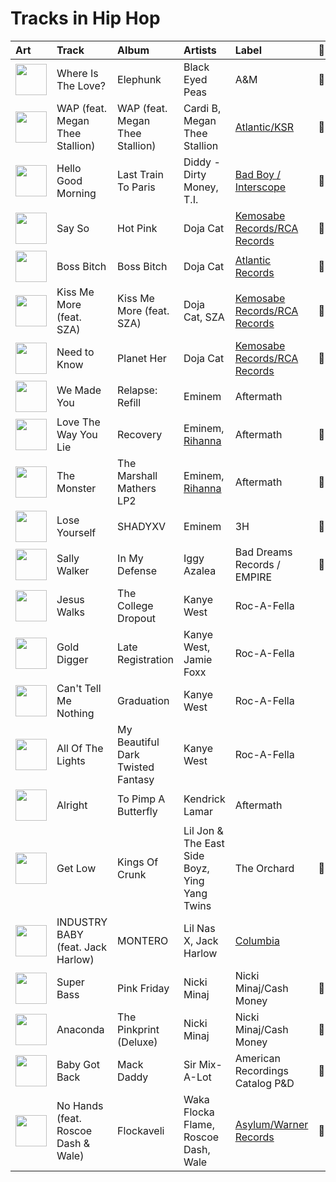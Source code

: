 # Tracks in Hip Hop

| Art                                                                                              | Track                               | Album                             | Artists                                       | Label                                                         | 💚   | 🔗                                                          |
|:-------------------------------------------------------------------------------------------------|:------------------------------------|:----------------------------------|:----------------------------------------------|:--------------------------------------------------------------|:----|:-----------------------------------------------------------|
| <img src="https://i.scdn.co/image/ab67616d0000b27329a42ba069a854c9078377b4" alt="" width="50" /> | Where Is The Love?                  | Elephunk                          | Black Eyed Peas                               | A&M                                                           | 💚   | [🔗](https://open.spotify.com/track/0xmjwnQ3FNE6HuWCt2nHdZ) |
| <img src="https://i.scdn.co/image/ab67616d0000b273c450c89d3eb750d3535b0a0c" alt="" width="50" /> | WAP (feat. Megan Thee Stallion)     | WAP (feat. Megan Thee Stallion)   | Cardi B, Megan Thee Stallion                  | [Atlantic/KSR](../labels/ksr.md)                              | 💚   | [🔗](https://open.spotify.com/track/4Oun2ylbjFKMPTiaSbbCih) |
| <img src="https://i.scdn.co/image/ab67616d0000b2730b1cfc3df4d9d5d4cbce9208" alt="" width="50" /> | Hello Good Morning                  | Last Train To Paris               | Diddy - Dirty Money, T.I.                     | [Bad Boy / Interscope](../labels/interscope.md)               | 💚   | [🔗](https://open.spotify.com/track/7yzSijmAyOMBcHrK6Tfsoe) |
| <img src="https://i.scdn.co/image/ab67616d0000b27382b243023b937fd579a35533" alt="" width="50" /> | Say So                              | Hot Pink                          | Doja Cat                                      | [Kemosabe Records/RCA Records](../labels/kemosabe_records.md) | 💚   | [🔗](https://open.spotify.com/track/3Dv1eDb0MEgF93GpLXlucZ) |
| <img src="https://i.scdn.co/image/ab67616d0000b27310356a0e81371e6644cb1371" alt="" width="50" /> | Boss Bitch                          | Boss Bitch                        | Doja Cat                                      | [Atlantic Records](../labels/atlantic_records.md)             | 💚   | [🔗](https://open.spotify.com/track/78qd8dvwea0Gosb6Fe6j3k) |
| <img src="https://i.scdn.co/image/ab67616d0000b273908280d9807127e185b71d56" alt="" width="50" /> | Kiss Me More (feat. SZA)            | Kiss Me More (feat. SZA)          | Doja Cat, SZA                                 | [Kemosabe Records/RCA Records](../labels/kemosabe_records.md) | 💚   | [🔗](https://open.spotify.com/track/748mdHapucXQri7IAO8yFK) |
| <img src="https://i.scdn.co/image/ab67616d0000b2734df3245f26298a1579ecc321" alt="" width="50" /> | Need to Know                        | Planet Her                        | Doja Cat                                      | [Kemosabe Records/RCA Records](../labels/kemosabe_records.md) | 💚   | [🔗](https://open.spotify.com/track/3Vi5XqYrmQgOYBajMWSvCi) |
| <img src="https://i.scdn.co/image/ab67616d0000b273506c4cc93e5a6234164125e1" alt="" width="50" /> | We Made You                         | Relapse: Refill                   | Eminem                                        | Aftermath                                                     |     | [🔗](https://open.spotify.com/track/4UMTp91LHhvW33ol9ZQH0Q) |
| <img src="https://i.scdn.co/image/ab67616d0000b273c08d5fa5c0f1a834acef5100" alt="" width="50" /> | Love The Way You Lie                | Recovery                          | Eminem, [Rihanna](../artists/rihanna.md)      | Aftermath                                                     | 💚   | [🔗](https://open.spotify.com/track/15JINEqzVMv3SvJTAXAKED) |
| <img src="https://i.scdn.co/image/ab67616d0000b27357195dfe8926f713b21d6cac" alt="" width="50" /> | The Monster                         | The Marshall Mathers LP2          | Eminem, [Rihanna](../artists/rihanna.md)      | Aftermath                                                     | 💚   | [🔗](https://open.spotify.com/track/48RrDBpOSSl1aLVCalGl5C) |
| <img src="https://i.scdn.co/image/ab67616d0000b27331aafa752187cb0284307200" alt="" width="50" /> | Lose Yourself                       | SHADYXV                           | Eminem                                        | 3H                                                            | 💚   | [🔗](https://open.spotify.com/track/77Ft1RJngppZlq59B6uP0z) |
| <img src="https://i.scdn.co/image/ab67616d0000b273fc26c1e9b1cc4ecd87e9ddef" alt="" width="50" /> | Sally Walker                        | In My Defense                     | Iggy Azalea                                   | Bad Dreams Records / EMPIRE                                   | 💚   | [🔗](https://open.spotify.com/track/1bPoQ1zaUWZmiYrckwfulU) |
| <img src="https://i.scdn.co/image/ab67616d0000b27325b055377757b3cdd6f26b78" alt="" width="50" /> | Jesus Walks                         | The College Dropout               | Kanye West                                    | Roc-A-Fella                                                   |     | [🔗](https://open.spotify.com/track/5g1vtHqi9uV7xtYeCcFOBx) |
| <img src="https://i.scdn.co/image/ab67616d0000b273428d2255141c2119409a31b2" alt="" width="50" /> | Gold Digger                         | Late Registration                 | Kanye West, Jamie Foxx                        | Roc-A-Fella                                                   |     | [🔗](https://open.spotify.com/track/1PS1QMdUqOal0ai3Gt7sDQ) |
| <img src="https://i.scdn.co/image/ab67616d0000b27326f7f19c7f0381e56156c94a" alt="" width="50" /> | Can't Tell Me Nothing               | Graduation                        | Kanye West                                    | Roc-A-Fella                                                   |     | [🔗](https://open.spotify.com/track/0mEdbdeRFQwBhN4xfyIeUM) |
| <img src="https://i.scdn.co/image/ab67616d0000b273d9194aa18fa4c9362b47464f" alt="" width="50" /> | All Of The Lights                   | My Beautiful Dark Twisted Fantasy | Kanye West                                    | Roc-A-Fella                                                   |     | [🔗](https://open.spotify.com/track/22L7bfCiAkJo5xGSQgmiIO) |
| <img src="https://i.scdn.co/image/ab67616d0000b273cdb645498cd3d8a2db4d05e1" alt="" width="50" /> | Alright                             | To Pimp A Butterfly               | Kendrick Lamar                                | Aftermath                                                     |     | [🔗](https://open.spotify.com/track/3iVcZ5G6tvkXZkZKlMpIUs) |
| <img src="https://i.scdn.co/image/ab67616d0000b2733ba0e7112f965bfda72b1c5b" alt="" width="50" /> | Get Low                             | Kings Of Crunk                    | Lil Jon & The East Side Boyz, Ying Yang Twins | The Orchard                                                   | 💚   | [🔗](https://open.spotify.com/track/0r2Bul2NuCViraT2zX1l5j) |
| <img src="https://i.scdn.co/image/ab67616d0000b273be82673b5f79d9658ec0a9fd" alt="" width="50" /> | INDUSTRY BABY (feat. Jack Harlow)   | MONTERO                           | Lil Nas X, Jack Harlow                        | [Columbia](../labels/columbia.md)                             |     | [🔗](https://open.spotify.com/track/5Z9KJZvQzH6PFmb8SNkxuk) |
| <img src="https://i.scdn.co/image/ab67616d0000b27343f15453faa4973061411a79" alt="" width="50" /> | Super Bass                          | Pink Friday                       | Nicki Minaj                                   | Nicki Minaj/Cash Money                                        | 💚   | [🔗](https://open.spotify.com/track/2jSwKQBouf0brIcxGfA9CZ) |
| <img src="https://i.scdn.co/image/ab67616d0000b2730f79d1616e3b02368d41f458" alt="" width="50" /> | Anaconda                            | The Pinkprint (Deluxe)            | Nicki Minaj                                   | Nicki Minaj/Cash Money                                        | 💚   | [🔗](https://open.spotify.com/track/794F99D5BQHS5ZGRXAs7I5) |
| <img src="https://i.scdn.co/image/ab67616d0000b273f82c7e4376cf8267fb396b7d" alt="" width="50" /> | Baby Got Back                       | Mack Daddy                        | Sir Mix-A-Lot                                 | American Recordings Catalog P&D                               | 💚   | [🔗](https://open.spotify.com/track/1SAkL1mYNJlaqnBQxVZrRl) |
| <img src="https://i.scdn.co/image/fade577145599daff924bb7b28386a84f67bd1db" alt="" width="50" /> | No Hands (feat. Roscoe Dash & Wale) | Flockaveli                        | Waka Flocka Flame, Roscoe Dash, Wale          | [Asylum/Warner Records](../labels/asylum.md)                  | 💚   | [🔗](https://open.spotify.com/track/03tqyYWC9Um2ZqU0ZN849H) |
